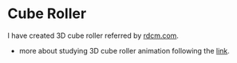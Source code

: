 # Cube Roller
I have created 3D cube roller referred by [rdcm.com](http://rdcm.com/).

* more about studying 3D cube roller animation following the [link](https://www.smashingmagazine.com/2016/07/front-end-challenge-accepted-css-3d-cube/).
